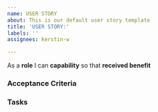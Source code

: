 ```yaml
---
name: USER STORY
about: This is our default user story template
title: 'USER STORY:'
labels: ''
assignees: kerstin-w

---
```


As a **role** I can **capability** so that **received benefit**

### Acceptance Criteria

### Tasks
